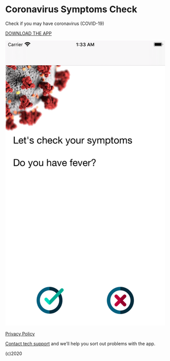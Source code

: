 # Coronavirus Symptoms Check

Check if you may have coronavirus (COVID-19)

[DOWNLOAD THE APP](https://tiny.app.link/DdkyYUTbZ4)

![App](https://raw.githubusercontent.com/iOS-AppsteR/SARS-CoV-2/master/pic1.png)

[Privacy Policy](https://drive.google.com/open?id=11Qg0tLZW54QHPMJeco8SlBtsShPYl-WqpbUcV7Qem2E)

     


 [Contact tech support](mailto:ios.appster7@gmail.com) and we’ll help you sort out problems with the app.
 
 (c)2020
